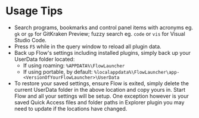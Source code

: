 # Usage Tips
- Search programs, bookmarks and control panel items with acronyms eg. `gk` or `gp` for GitKraken Preview; fuzzy search eg. `code` or `vis` for Visual Studio Code.
- Press `F5` while in the query window to reload all plugin data.
- Back up Flow's settings including installed plugins, simply back up your UserData folder located:
  - If using roaming: `%APPDATA%\FlowLauncher`
  - If using portable, by default: `%localappdata%\FlowLauncher\app-<VersionOfYourFlowLauncher>\UserData`
- To restore your saved settings, ensure Flow is exited, simply delete the current UserData folder in the above location and copy yours in. Start Flow and all your settings will be setup. One exception however is your saved Quick Access files and folder paths in Explorer plugin you may need to update if the locations have changed.
